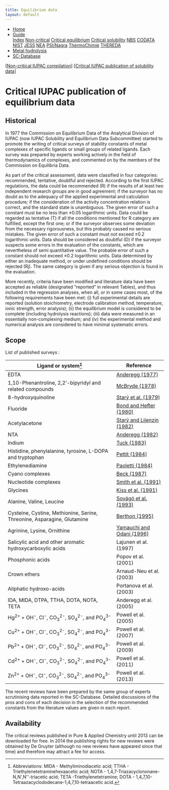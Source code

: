 ```yaml
---
title: Equilibrium data
layout: default
---
```

<ul>
  <li><a href="/">Home</a></li>
  <li class="dropdown">
    <a href="javascript:void(0)" class="dropbtn" class="active">Guide</a>
    <div class="dropdown-content">
      <a href="index.html">Index</a>
      <a href="noncritical.html">Non-critical</a>
      <a class="active" href="critical-equilibrium.html">Critical equilibrium</a>
      <a href="critical-solubility.html">Critical solubility</a>
      <a href="NBS.html">NBS</a>
      <a href="CODATA.html">CODATA</a>
      <a href="NIST.html">NIST</a>
      <a href="JESS.html">JESS</a>
      <a href="NEA.html">NEA</a>
      <a href="PSI.html">PSI/Nagra</a>
      <a href="thermochimie.html">ThermoChimie</a>
      <a href="THEREDA.html">THEREDA</a>
    </div>
  </li>
  <li><a href="/cost-nectar.html">Metal hydrolysis</a></li>
  <li><a href="/sc-database.html">SC-Database</a></li>
</ul>

[[Non-critical IUPAC compilation](/noncritical.html)] [[Critical IUPAC publication of solubility data](/critical-solubility.html)]

# Critical IUPAC publication of equilibrium data

## Historical

In 1977 the Commission on Equilibrium Data of the Analytical Division of IUPAC (now IUPAC Solubility and Equilibrium Data Subcommittee) started to promote the writing of critical surveys of stability constants of metal complexes of specific ligands or small groups of related ligands. Each survey was prepared by experts working actively in the field of thermodynamics of complexes, and commented on by the members of the Commission on Equilibria Data.

As part of the critical assessment, data were classified in four categories: recommended, tentative, doubtful and rejected. According to the first IUPAC regulations, the data could be recommended (R) if the results of at least two independent research groups are in good agreement; if the surveyor has no doubt as to the adequacy of the applied experimental and calculation procedure; if the consideration of the activity concentration relation is correct, and the standard state is unambiguous. The given error of such a constant must be no less than ±0.05 logarithmic units. Data could be regarded as tentative (T) if all the conditions mentioned for R category are fulfilled, except the first one; or if the surveyor observes some deviation from the necessary rigorousness, but this probably caused no serious mistakes. The given error of such a constant must not exceed ±0.2 logarithmic units. Data should be considered as doubtful (D) if the surveyor suspects some errors in the evaluation of the constants, which are nevertheless of semi quantitative value. The probable error of such a constant should not exceed ±0.2 logarithmic units. Data determined by either an inadequate method, or under undefined conditions should be rejected (Rj). The same category is given if any serious objection is found in the evaluation.

More recently, criteria have been modified and literature data have been accepted as reliable (designated “reported” in relevant Tables), and thus included in the regression analyses, when all, or in some cases most, of the following requirements have been met: (i) full experimental details are reported (solution stoichiometry, electrode calibration method, temperature, ionic strength, error analysis); (ii) the equilibrium model is considered to be complete (including hydrolysis reactions); (iii) data were measured in an essentially non-complexing medium; and (iv) the experimental method and numerical analysis are considered to have minimal systematic errors.

## Scope

List of published surveys :

| Ligand or system[^a]      | Reference |
| ----------------      | --------- |
| EDTA      | [Anderegg (1977)](https://www.elsevier.com/books/critical-survey-of-stability-constants-of-edta-complexes/anderegg/978-0-08-022009-3)       |
| 1,10-Phenantroline, 2,2’-bipyridyl and related compounds   | [McBryde (1978)](https://www.elsevier.com/books/a-critical-review-of-equilibrium-data-for-proton-and-metal-complexes-of-1-10-phenanthroline-2-2-bipyridyl-and-related-compounds/mcbryde/978-0-08-022344-5)        |
| 8-hydroxyquinoline      | [Starý et al. (1979)](https://www.elsevier.com/books/critical-evaluation-of-equilibrium-constants-involving-8-hydroxyquinoline-and-its-metal-chelates/stary/978-0-08-023929-3)       |
| Fluoride   | [Bond and Hefter (1980)](https://www.elsevier.com/books/critical-survey-of-stability-constants-and-related-thermodynamic-data-of-fluoride-complexes-in-aqueous-solution/bond/978-0-08-022377-3)        |
| Acetylacetone      | [Starý and Lijenzin (1982)](https://www.degruyter.com/document/doi/10.1351/pac198254122557)       |
| NTA   | [Anderegg (1982)](https://www.degruyter.com/document/doi/10.1351/pac198254122693/html)        |
| Indium      | [Tuck (1983)](https://doi.org/10.1351/pac198355091477)       |
| Histidine, phenylalanine, tyrosine, L-DOPA and tryptophan   | [Pettit (1984)](http://dx.doi.org/10.1351/pac198456020247)        |
| Ethylenediamine      | [Paoletti (1984)](https://doi.org/10.1351/pac198456040491)       |
| Cyano complexes   | [Beck (1987)](https://doi.org/10.1351/pac198759121703)        |
| Nucleotide complexes      | [Smith et al. (1991)](https://doi.org/10.1351/pac199163071015)       |
| Glycines   | [Kiss et al. (1991)](https://doi.org/10.1351/pac199163040597)        |
| Alanine, Valine, Leucine      | [Sovágó et al. (1993)](https://doi.org/10.1351/pac199365051029)       |
| Cysteine, Cystine, Methionine, Serine, Threonine, Asparagine, Glutamine   | [Berthon (1995)](http://dx.doi.org/10.1351/pac199567071117)        |
| Agrinine, Lysine, Ornithine      | [Yamauchi and Odani (1996)](http://dx.doi.org/10.1351/pac199668020469)       |
| Salicylic acid and other aromatic hydroxycarboxylic acids   | Lajunen et al. (1997)        |
| Phosphonic acids      | Ρopov et al. (2001)       |
| Crown ethers   | Arnaud-Neu et al. (2003)        |
| Aliphatic hydroxo-acids      | Portanova et al. (2003)       |
| IDA, MIDA, DTPA, TTHA, DOTA, NOTA, TETA   | Anderegg et al. (2005)        |
| Hg<sup>2+</sup> + OH<sup>-</sup>, Cl<sup>-</sup>, CO<sub>3</sub><sup>2-</sup>, SO<sub>4</sub><sup>2-</sup>, and PO<sub>4</sub><sup>3-</sup>      | Powell et al. (2005)       |
| Cu<sup>2+</sup> + OH<sup>-</sup>, Cl<sup>-</sup>, CO<sub>3</sub><sup>2-</sup>, SO<sub>4</sub><sup>2-</sup>, and PO<sub>4</sub><sup>3-</sup>   | Powell et al. (2007)        |
| Pb<sup>2+</sup> + OH<sup>-</sup>, Cl<sup>-</sup>, CO<sub>3</sub><sup>2-</sup>, SO<sub>4</sub><sup>2-</sup>, and PO<sub>4</sub><sup>3-</sup>      | Powell et al. (2009)       |
| Cd<sup>2+</sup> + OH<sup>-</sup>, Cl<sup>-</sup>, CO<sub>3</sub><sup>2-</sup>, SO<sub>4</sub><sup>2-</sup>, and PO<sub>4</sub><sup>3-</sup>   | Powell et al. (2011)        |
| Zn<sup>2+</sup> + OH<sup>-</sup>, Cl<sup>-</sup>, CO<sub>3</sub><sup>2-</sup>, SO<sub>4</sub><sup>2-</sup>, and PO<sub>4</sub><sup>3-</sup>      | Powell et al. (2013)       |

[^a]: Abbreviations: MIDA - Methyliminodiacetic acid; TTHA - Triethylenetetraminehexaacetic acid; NOTA - 1,4,7-Triazacyclononane-N,N',N''-triacetic acid; TETA -Triethylenetetramine; DOTA - 1,4,7,10-Tetraazacyclododecane-1,4,7,10-tetraacetic acid.

The recent reviews have been prepared by the same group of experts scrutinising data reported in the SC-Database. Detailed discussions of the pros and cons of each decision in the selection of the recommended constants from the literature values are given in each report.

## Availability

The critical reviews published in Pure & Applied Chemistry until 2013 can be downloaded for free. In 2014 the publishing rights for new reviews were obtained by De Gruyter (although no new reviews have appeared since that time) and therefore may attract a fee for access.
